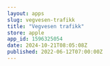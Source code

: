 ```yaml
---
layout: apps
slug: vegvesen-trafikk
title: "Vegvesen trafikk"
store: apple
app_id: 1596325054
date: 2024-10-21T08:05:08Z
published: 2022-06-12T07:00:00Z
---
```

